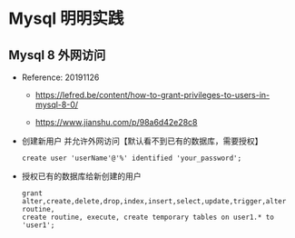 # Mysql 明明实践

## Mysql 8 外网访问

- Reference: 20191126

  - https://lefred.be/content/how-to-grant-privileges-to-users-in-mysql-8-0/

  - https://www.jianshu.com/p/98a6d42e28c8

- 创建新用户 并允许外网访问【默认看不到已有的数据库，需要授权】

  ```mysql
  create user 'userName'@'%' identified 'your_password';
  ```

- 授权已有的数据库给新创建的用户

  ```mysql
  grant alter,create,delete,drop,index,insert,select,update,trigger,alter routine,
  create routine, execute, create temporary tables on user1.* to 'user1';
  ```

  

